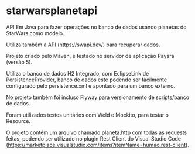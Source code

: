 # starwarsplanetapi

API Em Java para fazer operações no banco de dados usando planetas do StarWars como modelo.

Utiliza também a API (https://swapi.dev/) para recuperar dados.

Projeto criado pelo Maven, e testado no servidor de aplicação Payara (versão 5).

Utiliza o banco de dados H2 Integrado, com EclipseLink de PersistenceProvider, banco de dados este podendo ser facilmente configurado pelo persistence.xml e apontado para um banco externo.

No projeto também foi incluso Flyway para versionamento de scripts/banco de dados.

Foram utilizados testes unitários com Weld e Mockito, para testar o Resource.

O projeto contém um arquivo chamado planeta.http com todas as requests feitas, podendo ser utilizado no plugin Rest Client do Visual Studio Code (https://marketplace.visualstudio.com/items?itemName=humao.rest-client).
